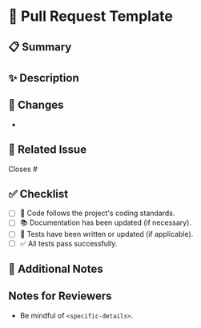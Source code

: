 # 🚀 Pull Request Template

## 📋 Summary

<!-- Provide a brief summary of the changes. -->

## ✨ Description

<!-- Clearly explain what this PR is for, including any relevant context or motivation. -->

## 🔧 Changes

<!-- List the key changes made in this PR. -->
- 

## 🔗 Related Issue

<!-- Link to the issue(s) this PR addresses. Use keywords like "Closes", "Fixes", or "Resolves" followed by the issue number. -->
Closes #

## ✅ Checklist

<!-- Ensure these items are checked off before submitting the PR. -->
- [ ] 🧹 Code follows the project's coding standards.
- [ ] 📚 Documentation has been updated (if necessary).
- [ ] 🧪 Tests have been written or updated (if applicable).
- [ ] ✅ All tests pass successfully.

## 💬 Additional Notes

<!-- Include any additional notes, screenshots, or context for reviewers. -->


## Notes for Reviewers

<!-- Include any additional notes or context for the reviewers. -->

- Be mindful of `<specific-details>`.
